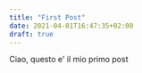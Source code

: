```yaml
---
title: "First Post"
date: 2021-04-01T16:47:35+02:00
draft: true
---
```


Ciao, questo e' il mio primo post
